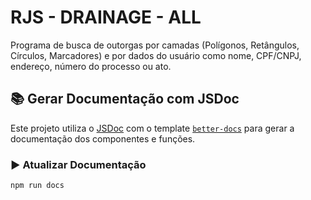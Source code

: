 # RJS - DRAINAGE - ALL

Programa de busca de outorgas por camadas (Polígonos, Retângulos, Círculos, Marcadores) e por dados do usuário como nome, CPF/CNPJ, endereço, número do processo ou ato.

## 📚 Gerar Documentação com JSDoc

Este projeto utiliza o [JSDoc](https://jsdoc.app/) com o template [`better-docs`](https://github.com/SoftwareBrothers/better-docs) para gerar a documentação dos componentes e funções.

### ▶️ Atualizar Documentação

```
npm run docs
```


